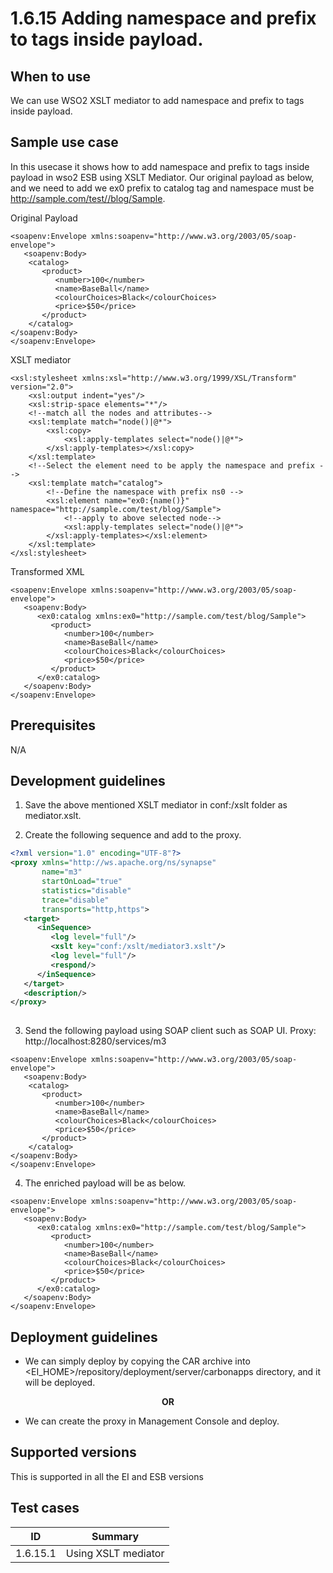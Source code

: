 # 1.6.15 Adding namespace and prefix to tags inside payload.

## When to use
We can use WSO2 XSLT mediator to add namespace and prefix to tags inside payload.

## Sample use case
In this usecase it shows how to add namespace and prefix to tags inside payload in wso2 ESB using XSLT Mediator. Our original payload as below, and we need to add we ex0 prefix to catalog tag and namespace must be http://sample.com/test//blog/Sample.

Original Payload
```
<soapenv:Envelope xmlns:soapenv="http://www.w3.org/2003/05/soap-envelope">  
   <soapenv:Body>  
    <catalog>       
       <product>    
          <number>100</number>    
          <name>BaseBall</name>    
          <colourChoices>Black</colourChoices>    
          <price>$50</price>  
       </product> 
    </catalog>  
</soapenv:Body>
</soapenv:Envelope>
```

XSLT mediator
```
<xsl:stylesheet xmlns:xsl="http://www.w3.org/1999/XSL/Transform" version="2.0">  
    <xsl:output indent="yes"/>  
    <xsl:strip-space elements="*"/>  
    <!--match all the nodes and attributes-->  
    <xsl:template match="node()|@*">  
        <xsl:copy>  
            <xsl:apply-templates select="node()|@*">  
        </xsl:apply-templates></xsl:copy>  
    </xsl:template>  
    <!--Select the element need to be apply the namespace and prefix -->  
    <xsl:template match="catalog">  
        <!--Define the namespace with prefix ns0 -->  
        <xsl:element name="ex0:{name()}" namespace="http://sample.com/test/blog/Sample">  
            <!--apply to above selected node-->  
            <xsl:apply-templates select="node()|@*">  
        </xsl:apply-templates></xsl:element>  
    </xsl:template>  
</xsl:stylesheet>  
```

Transformed XML
```
<soapenv:Envelope xmlns:soapenv="http://www.w3.org/2003/05/soap-envelope">
   <soapenv:Body>
      <ex0:catalog xmlns:ex0="http://sample.com/test/blog/Sample">
         <product>
            <number>100</number>
            <name>BaseBall</name>
            <colourChoices>Black</colourChoices>
            <price>$50</price>
         </product>
      </ex0:catalog>
   </soapenv:Body>
</soapenv:Envelope>
```

## Prerequisites
N/A

## Development guidelines

1. Save the above mentioned XSLT mediator in conf:/xslt folder as mediator.xslt. 

2. Create the following sequence and add to the proxy.

```xml
<?xml version="1.0" encoding="UTF-8"?>
<proxy xmlns="http://ws.apache.org/ns/synapse"
       name="m3"
       startOnLoad="true"
       statistics="disable"
       trace="disable"
       transports="http,https">
   <target>
      <inSequence>
         <log level="full"/>
         <xslt key="conf:/xslt/mediator3.xslt"/>
         <log level="full"/>
         <respond/>
      </inSequence>
   </target>
   <description/>
</proxy>
                                
```

3. Send the following payload using SOAP client such as SOAP UI. 
Proxy: http://localhost:8280/services/m3
```
<soapenv:Envelope xmlns:soapenv="http://www.w3.org/2003/05/soap-envelope">  
   <soapenv:Body>  
    <catalog>       
       <product>    
          <number>100</number>    
          <name>BaseBall</name>    
          <colourChoices>Black</colourChoices>    
          <price>$50</price>  
       </product> 
    </catalog>  
</soapenv:Body>
</soapenv:Envelope>
```

4. The enriched payload will be as below. 
```
<soapenv:Envelope xmlns:soapenv="http://www.w3.org/2003/05/soap-envelope">
   <soapenv:Body>
      <ex0:catalog xmlns:ex0="http://sample.com/test/blog/Sample">
         <product>
            <number>100</number>
            <name>BaseBall</name>
            <colourChoices>Black</colourChoices>
            <price>$50</price>
         </product>
      </ex0:catalog>
   </soapenv:Body>
</soapenv:Envelope>
```


## Deployment guidelines

* We can simply deploy by copying the CAR archive into <EI_HOME>/repository/deployment/server/carbonapps directory, and it will be deployed.

<p align="center"><b> OR </b></p>

* We can create the proxy in Management Console and deploy.


## Supported versions
This is supported in all the EI and ESB versions

## Test cases

| ID        | Summary              |
| ----------|:-------------------: |
| 1.6.15.1   | Using XSLT mediator  |
                                                           

